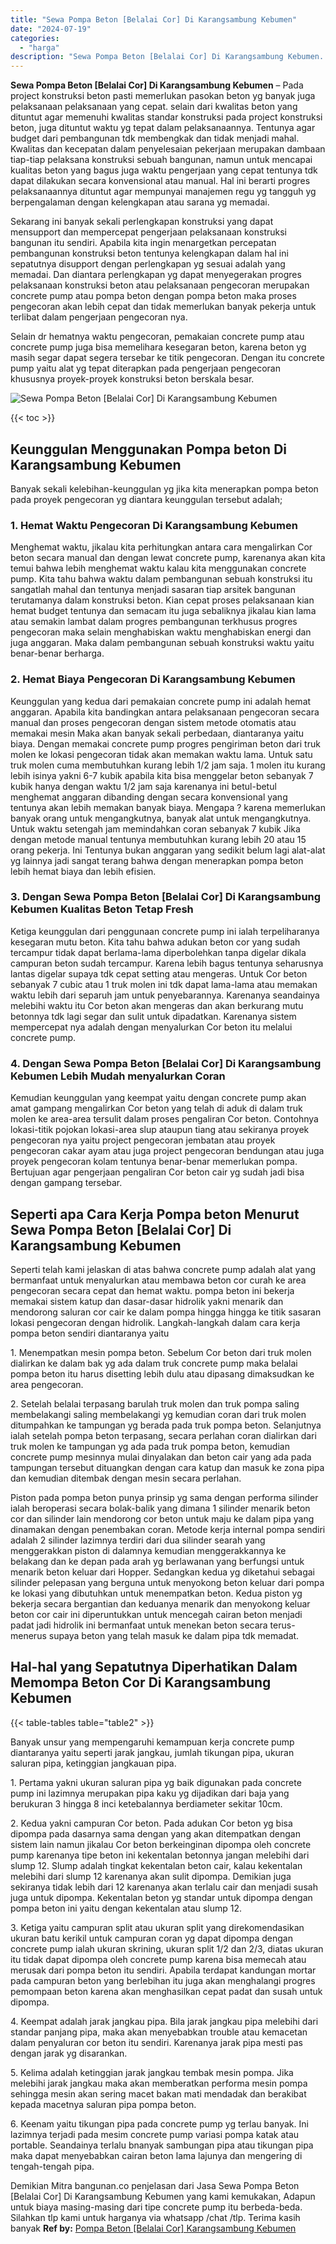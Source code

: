 ```yaml
---
title: "Sewa Pompa Beton [Belalai Cor] Di Karangsambung Kebumen"
date: "2024-07-19"
categories: 
  - "harga"
description: "Sewa Pompa Beton [Belalai Cor] Di Karangsambung Kebumen. Demikian Mitra bangunan.co penjelasan dari Jasa Sewa Pompa Beton [Belalai Cor] Di Karangsambung Ke..."
---
```


**Sewa Pompa Beton \[Belalai Cor\] Di Karangsambung Kebumen** – Pada project konstruksi beton pasti memerlukan pasokan beton yg banyak juga pelaksanaan pelaksanaan yang cepat. selain dari kwalitas beton yang dituntut agar memenuhi kwalitas standar konstruksi pada project konstruksi beton, juga dituntut waktu yg tepat dalam pelaksanaannya. Tentunya agar budget dari pembangunan tdk membengkak dan tidak menjadi mahal. Kwalitas dan kecepatan dalam penyelesaian pekerjaan merupakan dambaan tiap-tiap pelaksana konstruksi sebuah bangunan, namun untuk mencapai kualitas beton yang bagus juga waktu pengerjaan yang cepat tentunya tdk dapat dilakukan secara konvensional atau manual. Hal ini berarti progres pelaksanaannya dituntut agar mempunyai manajemen regu yg tangguh yg berpengalaman dengan kelengkapan atau sarana yg memadai.

Sekarang ini banyak sekali perlengkapan konstruksi yang dapat mensupport dan mempercepat pengerjaan pelaksanaan konstruksi bangunan itu sendiri. Apabila kita ingin menargetkan percepatan pembangunan konstruksi beton tentunya kelengkapan dalam hal ini sepatutnya disupport dengan perlengkapan yg sesuai adalah yang memadai. Dan diantara perlengkapan yg dapat menyegerakan progres pelaksanaan konstruksi beton atau pelaksanaan pengecoran merupakan concrete pump atau pompa beton dengan pompa beton maka proses pengecoran akan lebih cepat dan tidak memerlukan banyak pekerja untuk terlibat dalam pengerjaan pengecoran nya.

Selain dr hematnya waktu pengecoran, pemakaian concrete pump atau concrete pump juga bisa memelihara kesegaran beton, karena beton yg masih segar dapat segera tersebar ke titik pengecoran. Dengan itu concrete pump yaitu alat yg tepat diterapkan pada pengerjaan pengecoran khususnya proyek-proyek konstruksi beton berskala besar.

![Sewa Pompa Beton [Belalai Cor] Di Karangsambung Kebumen](/images/sewa-concrete-pump-12.png)

{{< toc >}}

## Keunggulan Menggunakan Pompa beton Di Karangsambung Kebumen

Banyak sekali kelebihan-keunggulan yg jika kita menerapkan pompa beton pada proyek pengecoran yg diantara keunggulan tersebut adalah;

### 1\. Hemat Waktu Pengecoran Di Karangsambung Kebumen

Menghemat waktu, jikalau kita perhitungkan antara cara mengalirkan Cor beton secara manual dan dengan lewat concrete pump, karenanya akan kita temui bahwa lebih menghemat waktu kalau kita menggunakan concrete pump. Kita tahu bahwa waktu dalam pembangunan sebuah konstruksi itu sangatlah mahal dan tentunya menjadi sasaran tiap arsitek bangunan terutamanya dalam konstruksi beton. Kian cepat proses pelaksanaan kian hemat budget tentunya dan semacam itu juga sebaliknya jikalau kian lama atau semakin lambat dalam progres pembangunan terkhusus progres pengecoran maka selain menghabiskan waktu menghabiskan energi dan juga anggaran. Maka dalam pembangunan sebuah konstruksi waktu yaitu benar-benar berharga.

### 2\. Hemat Biaya Pengecoran Di Karangsambung Kebumen

Keunggulan yang kedua dari pemakaian concrete pump ini adalah hemat anggaran. Apabila kita bandingkan antara pelaksanaan pengecoran secara manual dan proses pengecoran dengan sistem metode otomatis atau memakai mesin Maka akan banyak sekali perbedaan, diantaranya yaitu biaya. Dengan memakai concrete pump progres pengiriman beton dari truk molen ke lokasi pengecoran tidak akan memakan waktu lama. Untuk satu truk molen cuma membutuhkan kurang lebih 1/2 jam saja. 1 molen itu kurang lebih isinya yakni 6-7 kubik apabila kita bisa menggelar beton sebanyak 7 kubik hanya dengan waktu 1/2 jam saja karenanya ini betul-betul menghemat anggaran dibanding dengan secara konvensional yang tentunya akan lebih memakan banyak biaya. Mengapa ? karena memerlukan banyak orang untuk mengangkutnya, banyak alat untuk mengangkutnya. Untuk waktu setengah jam memindahkan coran sebanyak 7 kubik Jika dengan metode manual tentunya membutuhkan kurang lebih 20 atau 15 orang pekerja. Ini Tentunya bukan anggaran yang sedikit belum lagi alat-alat yg lainnya jadi sangat terang bahwa dengan menerapkan pompa beton lebih hemat biaya dan lebih efisien.

### 3\. Dengan Sewa Pompa Beton \[Belalai Cor\] Di Karangsambung Kebumen Kualitas Beton Tetap Fresh

Ketiga keunggulan dari penggunaan concrete pump ini ialah terpeliharanya kesegaran mutu beton. Kita tahu bahwa adukan beton cor yang sudah tercampur tidak dapat berlama-lama diperbolehkan tanpa digelar dikala campuran beton sudah tercampur. Karena lebih bagus tentunya seharusnya lantas digelar supaya tdk cepat setting atau mengeras. Untuk Cor beton sebanyak 7 cubic atau 1 truk molen ini tdk dapat lama-lama atau memakan waktu lebih dari separuh jam untuk penyebarannya. Karenanya seandainya melebihi waktu itu Cor beton akan mengeras dan akan berkurang mutu betonnya tdk lagi segar dan sulit untuk dipadatkan. Karenanya sistem mempercepat nya adalah dengan menyalurkan Cor beton itu melalui concrete pump.

### 4\. Dengan Sewa Pompa Beton \[Belalai Cor\] Di Karangsambung Kebumen Lebih Mudah menyalurkan Coran

Kemudian keunggulan yang keempat yaitu dengan concrete pump akan amat gampang mengalirkan Cor beton yang telah di aduk di dalam truk molen ke area-area tersulit dalam proses pengaliran Cor beton. Contohnya lokasi-titik pojokan lokasi-area slup ataupun tiang atau sekiranya proyek pengecoran nya yaitu project pengecoran jembatan atau proyek pengecoran cakar ayam atau juga project pengecoran bendungan atau juga proyek pengecoran kolam tentunya benar-benar memerlukan pompa. Bertujuan agar pengerjaan pengaliran Cor beton cair yg sudah jadi bisa dengan gampang tersebar.

## Seperti apa Cara Kerja Pompa beton Menurut Sewa Pompa Beton \[Belalai Cor\] Di Karangsambung Kebumen

Seperti telah kami jelaskan di atas bahwa concrete pump adalah alat yang bermanfaat untuk menyalurkan atau membawa beton cor curah ke area pengecoran secara cepat dan hemat waktu. pompa beton ini bekerja memakai sistem katup dan dasar-dasar hidrolik yakni menarik dan mendorong saluran cor cair ke dalam pompa hingga hingga ke titik sasaran lokasi pengecoran dengan hidrolik. Langkah-langkah dalam cara kerja pompa beton sendiri diantaranya yaitu

1\. Menempatkan mesin pompa beton. Sebelum Cor beton dari truk molen dialirkan ke dalam bak yg ada dalam truk concrete pump maka belalai pompa beton itu harus disetting lebih dulu atau dipasang dimaksudkan ke area pengecoran.

2\. Setelah belalai terpasang barulah truk molen dan truk pompa saling membelakangi saling membelakangi yg kemudian coran dari truk molen ditumpahkan ke tampungan yg berada pada truk pompa beton. Selanjutnya ialah setelah pompa beton terpasang, secara perlahan coran dialirkan dari truk molen ke tampungan yg ada pada truk pompa beton, kemudian concrete pump mesinnya mulai dinyalakan dan beton cair yang ada pada tampungan tersebut dituangkan dengan cara katup dan masuk ke zona pipa dan kemudian ditembak dengan mesin secara perlahan.

Piston pada pompa beton punya prinsip yg sama dengan performa silinder ialah beroperasi secara bolak-balik yang dimana 1 silinder menarik beton cor dan silinder lain mendorong cor beton untuk maju ke dalam pipa yang dinamakan dengan penembakan coran. Metode kerja internal pompa sendiri adalah 2 silinder lazimnya terdiri dari dua silinder searah yang menggerakkan piston di dalamnya kemudian menggerakkannya ke belakang dan ke depan pada arah yg berlawanan yang berfungsi untuk menarik beton keluar dari Hopper. Sedangkan kedua yg diketahui sebagai silinder pelepasan yang berguna untuk menyokong beton keluar dari pompa ke lokasi yang dibutuhkan untuk menempatkan beton. Kedua piston yg bekerja secara bergantian dan keduanya menarik dan menyokong keluar beton cor cair ini diperuntukkan untuk mencegah cairan beton menjadi padat jadi hidrolik ini bermanfaat untuk menekan beton secara terus-menerus supaya beton yang telah masuk ke dalam pipa tdk memadat.

## Hal-hal yang Sepatutnya Diperhatikan Dalam Memompa Beton Cor Di Karangsambung Kebumen

{{< table-tables table="table2" >}}

Banyak unsur yang mempengaruhi kemampuan kerja concrete pump diantaranya yaitu seperti jarak jangkau, jumlah tikungan pipa, ukuran saluran pipa, ketinggian jangkauan pipa.

1\. Pertama yakni ukuran saluran pipa yg baik digunakan pada concrete pump ini lazimnya merupakan pipa kaku yg dijadikan dari baja yang berukuran 3 hingga 8 inci ketebalannya berdiameter sekitar 10cm.

2\. Kedua yakni campuran Cor beton. Pada adukan Cor beton yg bisa dipompa pada dasarnya sama dengan yang akan ditempatkan dengan sistem lain namun jikalau Cor beton berkeinginan dipompa oleh concrete pump karenanya tipe beton ini kekentalan betonnya jangan melebihi dari slump 12. Slump adalah tingkat kekentalan beton cair, kalau kekentalan melebihi dari slump 12 karenanya akan sulit dipompa. Demikian juga sekiranya tidak lebih dari 12 karenanya akan terlalu cair dan menjadi susah juga untuk dipompa. Kekentalan beton yg standar untuk dipompa dengan pompa beton ini yaitu dengan kekentalan atau slump 12.

3\. Ketiga yaitu campuran split atau ukuran split yang direkomendasikan ukuran batu kerikil untuk campuran coran yg dapat dipompa dengan concrete pump ialah ukuran skrining, ukuran split 1/2 dan 2/3, diatas ukuran itu tidak dapat dipompa oleh concrete pump karena bisa memecah atau merusak dari pompa beton itu sendiri. Apabila terdapat kandungan mortar pada campuran beton yang berlebihan itu juga akan menghalangi progres pemompaan beton karena akan menghasilkan cepat padat dan susah untuk dipompa.

4\. Keempat adalah jarak jangkau pipa. Bila jarak jangkau pipa melebihi dari standar panjang pipa, maka akan menyebabkan trouble atau kemacetan dalam penyaluran cor beton itu sendiri. Karenanya jarak pipa mesti pas dengan jarak yg disarankan.

5\. Kelima adalah ketinggian jarak jangkau tembak mesin pompa. Jika melebihi jarak jangkau maka akan memberatkan performa mesin pompa sehingga mesin akan sering macet bakan mati mendadak dan berakibat kepada macetnya saluran pipa pompa beton.

6\. Keenam yaitu tikungan pipa pada concrete pump yg terlau banyak. Ini lazimnya terjadi pada mesim concrete pump variasi pompa katak atau portable. Seandainya terlalu bnanyak sambungan pipa atau tikungan pipa maka dapat menyebabkan cairan beton lama lajunya dan mengering di tengah-tengah pipa.

Demikian Mitra bangunan.co penjelasan dari Jasa Sewa Pompa Beton \[Belalai Cor\] Di Karangsambung Kebumen yang kami kemukakan, Adapun untuk biaya masing-masing dari tipe concrete pump itu berbeda-beda. Silahkan tlp kami untuk harganya via whatsapp /chat /tlp. Terima kasih banyak
**Ref by:** [Pompa Beton [Belalai Cor] Karangsambung Kebumen](https://id.wikipedia.org/wiki/Pompa)
